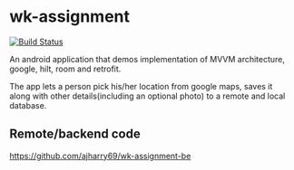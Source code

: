 # wk-assignment
[![Build Status](https://travis-ci.com/ajharry69/wk-assignment.svg?branch=master)](https://travis-ci.com/ajharry69/wk-assignment)

An android application that demos implementation of MVVM architecture, google, hilt, room and retrofit.

The app lets a person pick his/her location from google maps, saves it along with other details(including an optional photo) to a remote and local database.

## Remote/backend code

https://github.com/ajharry69/wk-assignment-be
